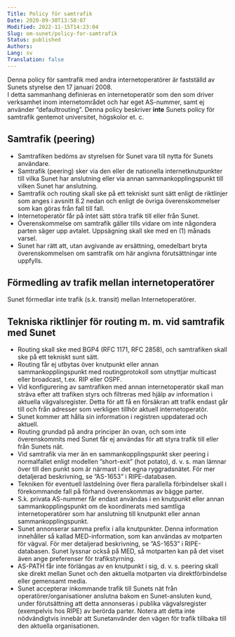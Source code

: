 ```yaml
---
Title: Policy för samtrafik
Date: 2020-09-30T13:50:07
Modified: 2022-11-15T14:23:04
Slug: om-sunet/policy-for-samtrafik
Status: published
Authors: 
Lang: sv
Translation: false
---
```


Denna policy för samtrafik med andra internetoperatörer är fastställd av Sunets styrelse den 17 januari 2008.  
I detta sammanhang definieras en internetoperatör som den som driver verksamhet inom internetområdet och har eget AS-nummer, samt ej använder ”defaultrouting”. Denna policy beskriver **inte** Sunets policy för samtrafik gentemot universitet, högskolor et. c.

Samtrafik (peering)
-------------------

* Samtrafiken bedöms av styrelsen för Sunet vara till nytta för Sunets användare.
* Samtrafik (peering) sker via den eller de nationella internetknutpunkter till vilka Sunet har anslutning eller via annan sammankopplingspunkt till vilken Sunet har anslutning.
* Samtrafik och routing skall ske på ett tekniskt sunt sätt enligt de riktlinjer som anges i avsnitt 8.2 nedan och enligt de övriga överenskommelser som kan göras från fall till fall.
* Internetoperatör får på intet sätt störa trafik till eller från Sunet.
* Överenskommelse om samtrafik gäller tills vidare om inte någondera parten säger upp avtalet. Uppsägning skall ske med en (1) månads varsel.
* Sunet har rätt att, utan avgivande av ersättning, omedelbart bryta överenskommelsen om samtrafik om här angivna förutsättningar inte uppfylls.

Förmedling av trafik mellan internetoperatörer
----------------------------------------------

Sunet förmedlar inte trafik (s.k. transit) mellan Internetoperatörer.

Tekniska riktlinjer för routing m. m. vid samtrafik med Sunet
-------------------------------------------------------------

* Routing skall ske med BGP4 (RFC 1171, RFC 2858), och samtrafiken skall ske på ett tekniskt sunt sätt.
* Routing får ej utbytas över knutpunkt eller annan sammankopplingspunkt med routingprotokoll som utnyttjar multicast eller broadcast, t.ex. RIP eller OSPF.
* Vid konfigurering av samtrafiken med annan internetoperatör skall man sträva efter att trafiken styrs och filtreras med hjälp av information i aktuella vägvalsregister. Detta för att få en försäkran att trafik endast går till och från adresser som verkligen tillhör aktuell internetoperatör.
* Sunet kommer att hålla sin information i registren uppdaterad och aktuell.
* Routing grundad på andra principer än ovan, och som inte överenskommits med Sunet får ej användas för att styra trafik till eller från Sunets nät.
* Vid samtrafik via mer än en sammankopplingspunkt sker peering i normalfallet enligt modellen ”short-exit” (hot potato), d. v. s. man lämnar över till den punkt som är närmast i det egna ryggradsnätet. För mer detaljerad beskrivning, se ”AS-1653” i RIPE-databasen.
* Tekniken för eventuell lastdelning över flera parallella förbindelser skall i förekommande fall på förhand överenskommas av bägge parter.
* S.k. privata AS-nummer får endast användas i en knutpunkt eller annan sammankopplingspunkt om de koordinerats med samtliga internetoperatörer som har anslutning till knutpunkt eller annan sammankopplingspunkt.
* Sunet annonserar samma prefix i alla knutpunkter. Denna information innehåller så kallad MED-information, som kan användas av motparten för vägval. För mer detaljerad beskrivning, se ”AS-1653” i RIPE-databasen. Sunet lyssnar också på MED, så motparten kan på det viset även ange preferenser för trafikstyrning.
* AS-PATH får inte förlängas av en knutpunkt i sig, d. v. s. peering skall ske direkt mellan Sunet och den aktuella motparten via direktförbindelse eller gemensamt media.
* Sunet accepterar inkommande trafik till Sunets nät från operatörer/organisationer anslutna bakom en Sunet-ansluten kund, under förutsättning att detta annonseras i publika vägvalsregister (exempelvis hos RIPE) av berörda parter. Notera att detta inte nödvändigtvis innebär att Sunetanvänder den vägen för trafik tillbaka till den aktuella organisationen.

